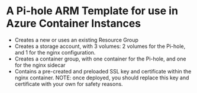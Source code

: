 # A Pi-hole ARM Template for use in Azure Container Instances

- Creates a new or uses an existing Resource Group
- Creates a storage account, with 3 volumes: 2 volumes for the Pi-hole, and 1 for the nginx configuration.
- Creates a container group, with one container for the Pi-hole, and one for the nginx sidecar
- Contains a pre-created and preloaded SSL key and certificate within the nginx container. NOTE: once deployed, you should replace this key and certificate with your own for safety reasons.
